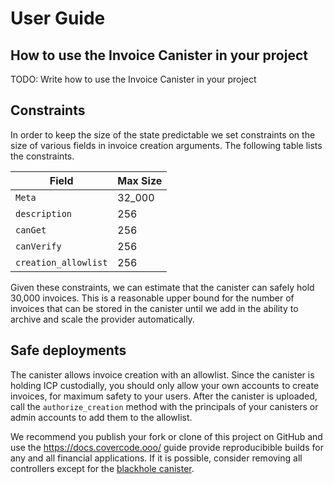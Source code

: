 # User Guide

## How to use the Invoice Canister in your project

TODO: Write how to use the Invoice Canister in your project

## Constraints
In order to keep the size of the state predictable we set constraints on the size of various fields in invoice creation arguments. The following table lists the constraints.

| Field                  | Max Size |
|------------------------|----------|
| `Meta`                 | 32_000   |
| `description`          | 256      |
| `canGet`               | 256      |
| `canVerify`            | 256      |
| `creation_allowlist`   | 256      |

Given these constraints, we can estimate that the canister can safely hold 30,000 invoices. This is a reasonable upper bound for the number of invoices that can be stored in the canister until we add in the ability to archive and scale the provider automatically.

## Safe deployments
The canister allows invoice creation with an allowlist. Since the canister is holding ICP custodially, you should only allow your own accounts to create invoices, for maximum safety to your users. After the canister is uploaded, call the `authorize_creation` method with the principals of your canisters or admin accounts to add them to the allowlist. 

We recommend you publish your fork or clone of this project on GitHub and use the https://docs.covercode.ooo/ guide provide reproducibible builds for any and all financial applications. If it is possible, consider removing all controllers except for the [blackhole canister](https://github.com/ninegua/ic-blackhole).

